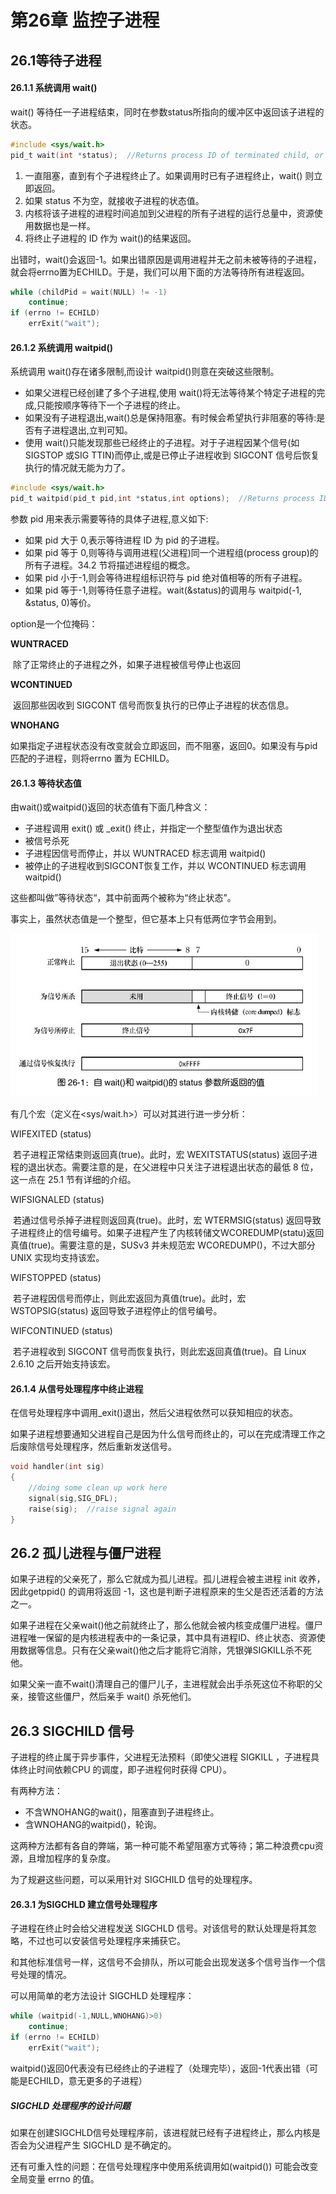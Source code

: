 # 第26章 监控子进程

## 26.1等待子进程

#### 26.1.1 系统调用 wait()

 wait() 等待任一子进程结束，同时在参数status所指向的缓冲区中返回该子进程的状态。

```c
#include <sys/wait.h>
pid_t wait(int *status);  //Returns process ID of terminated child, or -1 on error
```

1. 一直阻塞，直到有个子进程终止了。如果调用时已有子进程终止，wait() 则立即返回。
2. 如果 status 不为空，就接收子进程的状态值。
3. 内核将该子进程的进程时间追加到父进程的所有子进程的运行总量中，资源使用数据也是一样。
4. 将终止子进程的 ID 作为 wait()的结果返回。

出错时，wait()会返回-1。如果出错原因是调用进程并无之前未被等待的子进程，就会将errno置为ECHILD。于是，我们可以用下面的方法等待所有进程返回。

```c
while (childPid = wait(NULL) != -1)
    continue;
if (errno != ECHILD)
    errExit("wait");
```



#### 26.1.2 系统调用 waitpid()

系统调用 wait()存在诸多限制,而设计 waitpid()则意在突破这些限制。

- 如果父进程已经创建了多个子进程,使用 wait()将无法等待某个特定子进程的完成,只能按顺序等待下一个子进程的终止。
- 如果没有子进程退出,wait()总是保持阻塞。有时候会希望执行非阻塞的等待:是否有子进程退出,立判可知。
- 使用 wait()只能发现那些已经终止的子进程。对于子进程因某个信号(如 SIGSTOP 或SIG TTIN)而停止,或是已停止子进程收到 SIGCONT 信号后恢复执行的情况就无能为力了。

```c
#include <sys/wait.h>
pid_t waitpid(pid_t pid,int *status,int options);  //Returns process ID of child ,0(see text),or -1 on error
```

参数 pid 用来表示需要等待的具体子进程,意义如下:

-  如果 pid 大于 0,表示等待进程 ID 为 pid 的子进程。
-  如果 pid 等于 0,则等待与调用进程(父进程)同一个进程组(process group)的所有子进程。34.2 节将描述进程组的概念。
-  如果 pid 小于-1,则会等待进程组标识符与 pid 绝对值相等的所有子进程。
-  如果 pid 等于-1,则等待任意子进程。wait(&status)的调用与 waitpid(-1, &status, 0)等价。

option是一个位掩码：

**WUNTRACED**

​		除了正常终止的子进程之外，如果子进程被信号停止也返回

**WCONTINUED**

​		返回那些因收到 SIGCONT 信号而恢复执行的已停止子进程的状态信息。

**WNOHANG**

​		如果指定子进程状态没有改变就会立即返回，而不阻塞，返回0。如果没有与pid 匹配的子进程，则将errno 置为 ECHILD。



#### 26.1.3 等待状态值

由wait()或waitpid()返回的状态值有下面几种含义：

- 子进程调用 exit() 或 _exit() 终止，并指定一个整型值作为退出状态
- 被信号杀死
- 子进程因信号而停止，并以 WUNTRACED 标志调用 waitpid()
- 被停止的子进程收到SIGCONT恢复工作，并以 WCONTINUED 标志调用 waitpid()

这些都叫做”等待状态“，其中前面两个被称为“终止状态”。

事实上，虽然状态值是一个整型，但它基本上只有低两位字节会用到。

![image-20230629205653913](assets/image-20230629205653913.png)

有几个宏（定义在<sys/wait.h>）可以对其进行进一步分析：

WIFEXITED (status) 

​		若子进程正常结束则返回真(true)。此时，宏 WEXITSTATUS(status) 返回子进程的退出状态。需要注意的是，在父进程中只关注子进程退出状态的最低 8 位，这一点在 25.1 节有详细的介绍。

WIFSIGNALED (status) 

​		若通过信号杀掉子进程则返回真(true)。此时，宏 WTERMSIG(status) 返回导致子进程终止的信号编号。如果子进程产生了内核转储文WCOREDUMP(statu)返回真值(true)。需要注意的是，SUSv3 并未规范宏 WCOREDUMP()，不过大部分 UNIX 实现均支持该宏。

WIFSTOPPED (status) 

​		若子进程因信号而停止，则此宏返回为真值(true)。此时，宏 WSTOPSIG(status) 返回导致子进程停止的信号编号。

WIFCONTINUED (status) 

​		若子进程收到 SIGCONT 信号而恢复执行，则此宏返回真值(true)。自 Linux 2.6.10 之后开始支持该宏。



#### 26.1.4 从信号处理程序中终止进程

在信号处理程序中调用_exit()退出，然后父进程依然可以获知相应的状态。

如果子进程想要通知父进程自己是因为什么信号而终止的，可以在完成清理工作之后废除信号处理程序，然后重新发送信号。

```c
void handler(int sig)
{
    //doing some clean up work here
    signal(sig,SIG_DFL);
    raise(sig);  //raise signal again
}
```



## 26.2 孤儿进程与僵尸进程

如果子进程的父亲死了，那么它就成为孤儿进程。孤儿进程会被主进程 init 收养，因此getppid() 的调用将返回 -1，这也是判断子进程原来的生父是否还活着的方法之一。

如果子进程在父亲wait()他之前就终止了，那么他就会被内核变成僵尸进程。僵尸进程唯一保留的是内核进程表中的一条记录，其中具有进程ID、终止状态、资源使用数据等信息。只有在父亲wait()他之后才能将它消除，凭银弹SIGKILL杀不死他。

如果父亲一直不wait()清理自己的僵尸儿子，主进程就会出手杀死这位不称职的父亲，接管这些僵尸，然后亲手 wait() 杀死他们。



## 26.3 SIGCHILD 信号

子进程的终止属于异步事件，父进程无法预料（即使父进程 SIGKILL ，子进程具体终止时间依赖CPU 的调度，即子进程何时获得 CPU）。

有两种方法：

- 不含WNOHANG的wait()，阻塞直到子进程终止。
- 含WNOHANG的waitpid()，轮询。

这两种方法都有各自的弊端，第一种可能不希望阻塞方式等待；第二种浪费cpu资源，且增加程序的复杂度。

为了规避这些问题，可以采用针对 SIGCHILD 信号的处理程序。

#### 26.3.1 为SIGCHLD 建立信号处理程序

子进程在终止时会给父进程发送 SIGCHLD 信号。对该信号的默认处理是将其忽略，不过也可以安装信号处理程序来捕获它。

和其他标准信号一样，这信号不会排队，所以可能会出现发送多个信号当作一个信号处理的情况。

可以用简单的老方法设计 SIGCHLD 处理程序：

```c
while (waitpid(-1,NULL,WNOHANG)>0)
    continue;
if (errno != ECHILD)
    errExit("wait");
```

waitpid()返回0代表没有已经终止的子进程了（处理完毕），返回-1代表出错（可能是ECHILD，意无更多的子进程）

##### SIGCHLD 处理程序的设计问题

如果在创建SIGCHLD信号处理程序前，该进程就已经有子进程终止，那么内核是否会为父进程产生 SIGCHLD 是不确定的。

还有可重入性的问题：在信号处理程序中使用系统调用如(waitpid()) 可能会改变全局变量 errno 的值。
